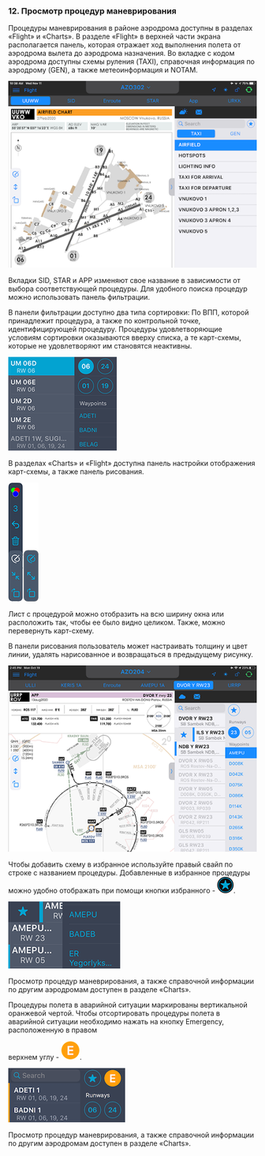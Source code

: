 ### 12. Просмотр процедур маневрирования

Процедуры маневрирования в районе аэродрома доступны в разделах «Flight» и «Charts». В разделе «Flight» в верхней части экрана располагается панель, которая отражает ход выполнения полета от аэродрома вылета до аэродрома назначения. Во вкладке с кодом аэродрома доступны схемы руления (TAXI), справочная информация по аэродрому (GEN), а также метеоинформация и NOTAM.

![](../../../images/img3189.png)

Вкладки SID, STAR и APP изменяют свое название в зависимости от выбора соответствующей процедуры. Для удобного поиска процедур можно использовать панель фильтрации.

В панели фильтрации доступно два типа сортировки: По ВПП, которой принадлежит процедура, а также по контрольной точке, идентифицирующей процедуру. Процедуры удовлетворяющие условиям сортировки оказываются вверху списка, а те карт-схемы, которые не удовлетворяют им становятся неактивны.

![](../../../images/filters-2.png)

В разделах «Charts» и «Flight» доступна панель настройки отображения карт-схемы, а также панель рисования.

![](../../../images/panel2-2.png)

Лист с процедурой можно отобразить на всю ширину окна или расположить так, чтобы ее было видно целиком. Также, можно перевернуть карт-схему.

В панели рисования пользователь может настраивать толщину и цвет линии, удалять нарисованное и возвращаться в предыдущему рисунку.

![](../../../images/IMG_3162-2.png)

Чтобы добавить схему в избранное используйте правый свайп по строке с названием процедуры. Добавленные в избранное процедуры можно удобно отображать при помощи кнопки избранного - ![](../../../images/IMG_3073-2.png).

![](../../../images/IMG_3077-2.png)

Просмотр процедур маневрирования, а также справочной информации по другим аэродромам доступен в разделе «Charts».

Процедуры полета в аварийной ситуации маркированы вертикальной оранжевой чертой. Чтобы отсортировать процедуры полета в аварийной ситуации необходимо нажать на кнопку Emergency, расположенную в правом

верхнем углу - ![](../../../images/emergButton.png).

![](../../../images/emerg.png)

Просмотр процедур маневрирования, а также справочной информации по другим аэродромам доступен в разделе «Charts».

